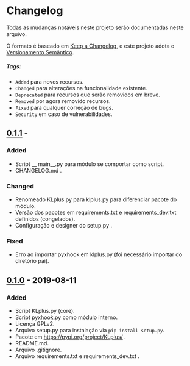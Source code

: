 # Changelog
Todas as mudanças notáveis ​​neste projeto serão documentadas neste arquivo.

O formato é baseado em [Keep a Changelog](https://keepachangelog.com/en/1.0.0/),
e este projeto adota o [Versionamento Semântico](https://semver.org/spec/v2.0.0.html).


##### Tags:
* `Added` para novos recursos.
* `Changed` para alterações na funcionalidade existente.
* `Deprecated` para recursos que serão removidos em breve.
* `Removed` por agora removido recursos.
* `Fixed` para qualquer correção de bugs.
* `Security` em caso de vulnerabilidades.


## [0.1.1] -
### Added
* Script __ main__.py para módulo se comportar como script.
* CHANGELOG.md .

### Changed
* Renomeado KLplus.py para klplus.py para diferenciar pacote do módulo.
* Versão dos pacotes em requirements.txt e requirements_dev.txt definidos (congelados).
* Configuração e designer do setup.py . 

### Fixed
* Erro ao importar pyxhook em klplus.py (foi necessário importar do diretório pai).

## [0.1.0] - 2019-08-11
### Added
* Script KLplus.py (core).
* Script [pyxhook.py](https://github.com/JeffHoogland/pyxhook) como módulo interno.
* Licença GPLv2.
* Arquivo setup.py para instalação via `pip install setup.py`.
* Pacote em https://pypi.org/project/KLplus/ .
* README.md.
* Arquivo .gitignore.
* Arquivo requirements.txt e requirements_dev.txt .

[0.1.1]: h
[0.1.0]: https://github.com/danbros/KLplus/releases/tag/v0.1.0
